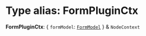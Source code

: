 # Type alias: FormPluginCtx

**FormPluginCtx**: { `formModel`: [`FormModel`](/en/auto-docs/free-layout-editor/classes/FormModel.md)  } & `NodeContext`
